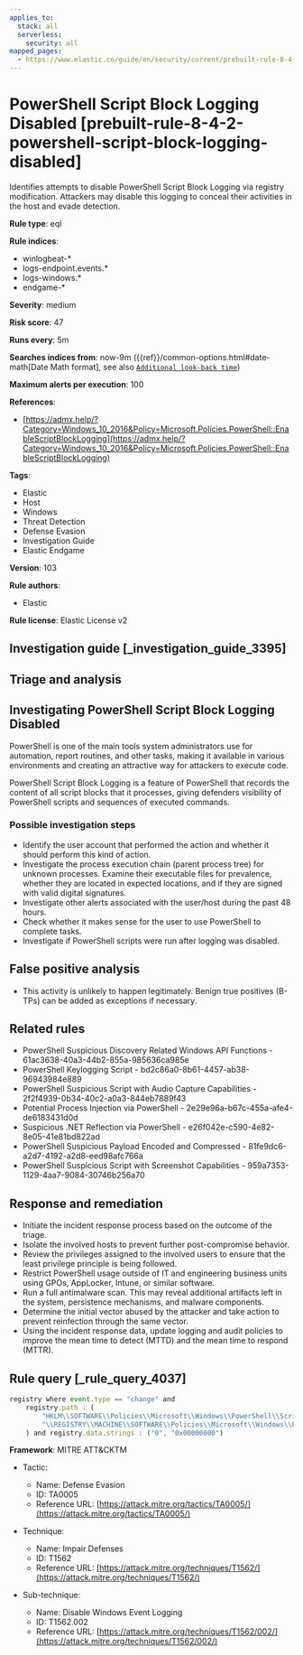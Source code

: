 ```yaml
---
applies_to:
  stack: all
  serverless:
    security: all
mapped_pages:
  - https://www.elastic.co/guide/en/security/current/prebuilt-rule-8-4-2-powershell-script-block-logging-disabled.html
---
```


# PowerShell Script Block Logging Disabled [prebuilt-rule-8-4-2-powershell-script-block-logging-disabled]

Identifies attempts to disable PowerShell Script Block Logging via registry modification. Attackers may disable this logging to conceal their activities in the host and evade detection.

**Rule type**: eql

**Rule indices**:

* winlogbeat-*
* logs-endpoint.events.*
* logs-windows.*
* endgame-*

**Severity**: medium

**Risk score**: 47

**Runs every**: 5m

**Searches indices from**: now-9m ({{ref}}/common-options.html#date-math[Date Math format], see also [`Additional look-back time`](docs-content://solutions/security/detect-and-alert/create-detection-rule.md#rule-schedule))

**Maximum alerts per execution**: 100

**References**:

* [https://admx.help/?Category=Windows_10_2016&Policy=Microsoft.Policies.PowerShell::EnableScriptBlockLogging](https://admx.help/?Category=Windows_10_2016&Policy=Microsoft.Policies.PowerShell::EnableScriptBlockLogging)

**Tags**:

* Elastic
* Host
* Windows
* Threat Detection
* Defense Evasion
* Investigation Guide
* Elastic Endgame

**Version**: 103

**Rule authors**:

* Elastic

**Rule license**: Elastic License v2

## Investigation guide [_investigation_guide_3395]

## Triage and analysis

## Investigating PowerShell Script Block Logging Disabled

PowerShell is one of the main tools system administrators use for automation, report routines, and other tasks, making it available in various environments and creating an attractive way for attackers to execute code.

PowerShell Script Block Logging is a feature of PowerShell that records the content of all script blocks that it processes, giving defenders visibility of PowerShell scripts and sequences of executed commands.

### Possible investigation steps

- Identify the user account that performed the action and whether it should perform this kind of action.
- Investigate the process execution chain (parent process tree) for unknown processes. Examine their executable files for prevalence, whether they are located in expected locations, and if they are signed with valid digital signatures.
- Investigate other alerts associated with the user/host during the past 48 hours.
- Check whether it makes sense for the user to use PowerShell to complete tasks.
- Investigate if PowerShell scripts were run after logging was disabled.

## False positive analysis

- This activity is unlikely to happen legitimately. Benign true positives (B-TPs) can be added as exceptions if necessary.

## Related rules

- PowerShell Suspicious Discovery Related Windows API Functions - 61ac3638-40a3-44b2-855a-985636ca985e
- PowerShell Keylogging Script - bd2c86a0-8b61-4457-ab38-96943984e889
- PowerShell Suspicious Script with Audio Capture Capabilities - 2f2f4939-0b34-40c2-a0a3-844eb7889f43
- Potential Process Injection via PowerShell - 2e29e96a-b67c-455a-afe4-de6183431d0d
- Suspicious .NET Reflection via PowerShell - e26f042e-c590-4e82-8e05-41e81bd822ad
- PowerShell Suspicious Payload Encoded and Compressed - 81fe9dc6-a2d7-4192-a2d8-eed98afc766a
- PowerShell Suspicious Script with Screenshot Capabilities - 959a7353-1129-4aa7-9084-30746b256a70

## Response and remediation

- Initiate the incident response process based on the outcome of the triage.
- Isolate the involved hosts to prevent further post-compromise behavior.
- Review the privileges assigned to the involved users to ensure that the least privilege principle is being followed.
- Restrict PowerShell usage outside of IT and engineering business units using GPOs, AppLocker, Intune, or similar software.
- Run a full antimalware scan. This may reveal additional artifacts left in the system, persistence mechanisms, and malware components.
- Determine the initial vector abused by the attacker and take action to prevent reinfection through the same vector.
- Using the incident response data, update logging and audit policies to improve the mean time to detect (MTTD) and the mean time to respond (MTTR).

## Rule query [_rule_query_4037]

```js
registry where event.type == "change" and
    registry.path : (
        "HKLM\\SOFTWARE\\Policies\\Microsoft\\Windows\\PowerShell\\ScriptBlockLogging\\EnableScriptBlockLogging",
        "\\REGISTRY\\MACHINE\\SOFTWARE\\Policies\\Microsoft\\Windows\\PowerShell\\ScriptBlockLogging\\EnableScriptBlockLogging"
    ) and registry.data.strings : ("0", "0x00000000")
```

**Framework**: MITRE ATT&CKTM

* Tactic:

    * Name: Defense Evasion
    * ID: TA0005
    * Reference URL: [https://attack.mitre.org/tactics/TA0005/](https://attack.mitre.org/tactics/TA0005/)

* Technique:

    * Name: Impair Defenses
    * ID: T1562
    * Reference URL: [https://attack.mitre.org/techniques/T1562/](https://attack.mitre.org/techniques/T1562/)

* Sub-technique:

    * Name: Disable Windows Event Logging
    * ID: T1562.002
    * Reference URL: [https://attack.mitre.org/techniques/T1562/002/](https://attack.mitre.org/techniques/T1562/002/)



